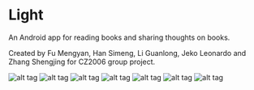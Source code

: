 # Light
An Android app for reading books and sharing thoughts on books.  

Created by Fu Mengyan, Han Simeng, Li Guanlong, Jeko Leonardo and Zhang Shengjing for CZ2006 group project. 

![alt tag](https://github.com/ShirleyHan6/Light/blob/master/Screenshots/Login.png)
![alt tag](https://github.com/ShirleyHan6/Light/blob/master/Screenshots/CreateAccount.png)
![alt tag](https://github.com/ShirleyHan6/Light/blob/master/Screenshots/Profile.png)
![alt tag](https://github.com/ShirleyHan6/Light/blob/master/Screenshots/Library.png)
![alt tag](https://github.com/ShirleyHan6/Light/blob/master/Screenshots/Detail.png)
![alt tag](https://github.com/ShirleyHan6/Light/blob/master/Screenshots/Content.png)
![alt tag](https://github.com/ShirleyHan6/Light/blob/master/Screenshots/Thoughts.png)
